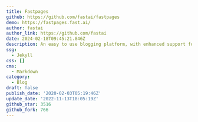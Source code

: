 ```yaml
---
title: Fastpages
github: https://github.com/fastai/fastpages
demo: https://fastpages.fast.ai/
author: fastai
author_link: https://github.com/fastai
date: 2024-02-18T09:45:21.846Z
description: An easy to use blogging platform, with enhanced support for Jupyter Notebooks.
ssg:
  - Jekyll
css: []
cms:
  - Markdown
category:
  - Blog
draft: false
publish_date: '2020-02-03T05:19:46Z'
update_date: '2022-11-13T18:05:19Z'
github_star: 3516
github_fork: 766
---
```


